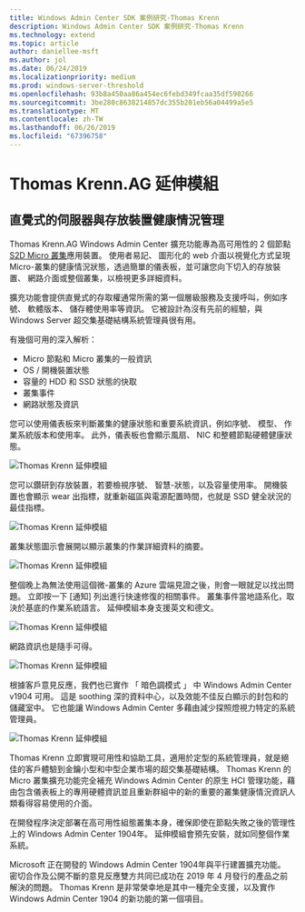 ```yaml
---
title: Windows Admin Center SDK 案例研究-Thomas Krenn
description: Windows Admin Center SDK 案例研究-Thomas Krenn
ms.technology: extend
ms.topic: article
author: daniellee-msft
ms.author: jol
ms.date: 06/24/2019
ms.localizationpriority: medium
ms.prod: windows-server-threshold
ms.openlocfilehash: 93b8a450aa86a454ec6febd349fcaa35df590266
ms.sourcegitcommit: 3be280c8638214857dc355b201eb56a04499a5e5
ms.translationtype: MT
ms.contentlocale: zh-TW
ms.lasthandoff: 06/26/2019
ms.locfileid: "67396758"
---
```

# <a name="thomas-krennag-extension"></a>Thomas Krenn.AG 延伸模組

## <a name="intuitive-server-and-storage-health-management"></a>直覺式的伺服器與存放裝置健康情況管理

Thomas Krenn.AG Windows Admin Center 擴充功能專為高可用性的 2 個節點[S2D Micro 叢集](https://www.thomas-krenn.com/en/products/application/software-defined-storage/s2d-micro-cluster.html)應用裝置。 使用者易記、 圖形化的 web 介面以視覺化方式呈現 Micro-叢集的健康情況狀態，透過簡單的儀表板，並可讓您向下切入的存放裝置、 網路介面或整個叢集，以檢視更多詳細資料。

擴充功能會提供直覺式的存取權通常所需的第一個層級服務及支援呼叫，例如序號、 軟體版本、 儲存體使用率等資訊。 它被設計為沒有先前的經驗，與 Windows Server 超交集基礎結構系統管理員很有用。

有幾個可用的深入解析：
- Micro 節點和 Micro 叢集的一般資訊
- OS / 開機裝置狀態
- 容量的 HDD 和 SSD 狀態的快取
- 叢集事件
- 網路狀態及資訊

您可以使用儀表板來判斷叢集的健康狀態和重要系統資訊，例如序號、 模型、 作業系統版本和使用率。 此外，儀表板也會顯示風扇、 NIC 和整體節點硬體健康狀態。

![Thomas Krenn 延伸模組](../../media/extend-case-study-thomas-krenn/thomas-krenn-1.png)

您可以鑽研到存放裝置，若要檢視序號、 智慧-狀態，以及容量使用率。 開機裝置也會顯示 wear 出指標，就重新磁區與電源配置時間，也就是 SSD 健全狀況的最佳指標。

![Thomas Krenn 延伸模組](../../media/extend-case-study-thomas-krenn/thomas-krenn-2.png)

叢集狀態圖示會展開以顯示叢集的作業詳細資料的摘要。

![Thomas Krenn 延伸模組](../../media/extend-case-study-thomas-krenn/thomas-krenn-3.png)

整個晚上為無法使用這個微-叢集的 Azure 雲端見證之後，則會一眼就足以找出問題。 立即按一下 [通知] 列出進行快速修復的相關事件。 叢集事件當地語系化，取決於基底的作業系統語言。 延伸模組本身支援英文和德文。

![Thomas Krenn 延伸模組](../../media/extend-case-study-thomas-krenn/thomas-krenn-4.png)

網路資訊也是隨手可得。

![Thomas Krenn 延伸模組](../../media/extend-case-study-thomas-krenn/thomas-krenn-5.png)

根據客戶意見反應，我們也已實作 「 暗色調模式 」 中 Windows Admin Center v1904 可用。 這是 soothing 深的資料中心，以及效能不佳反白顯示的封包和的儲藏室中。 它也能讓 Windows Admin Center 多藉由減少探照燈視力特定的系統管理員。

![Thomas Krenn 延伸模組](../../media/extend-case-study-thomas-krenn/thomas-krenn-6.png)

Thomas Krenn 立即實現可用性和協助工具，適用於定型的系統管理員，就是絕佳的客戶體驗到金鑰小型和中型企業市場的超交集基礎結構。 Thomas Krenn 的 Micro 叢集擴充功能完全補充 Windows Admin Center 的原生 HCI 管理功能，藉由包含儀表板上的專用硬體資訊並且重新群組中的新的重要的叢集健康情況資訊人類看得容易使用的介面。

在開發程序決定部署在高可用性組態叢集本身，確保即使在節點失敗之後的管理性上的 Windows Admin Center 1904年。 延伸模組會預先安裝，就如同整個作業系統。

Microsoft 正在開發的 Windows Admin Center 1904年與平行建置擴充功能。 密切合作及公開不斷的意見反應雙方共同已成功在 2019 年 4 月發行的產品之前解決的問題。 Thomas Krenn 是非常榮幸地是其中一種完全支援，以及實作 Windows Admin Center 1904 的新功能的第一個項目。
